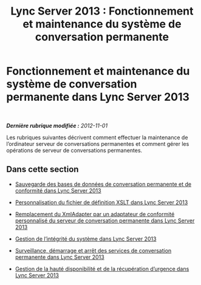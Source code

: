 ﻿---
title: 'Lync Server 2013 : Fonctionnement et maintenance du système de conversation permanente'
TOCTitle: Fonctionnement et maintenance du système de conversation permanente
ms:assetid: 84572a6a-3a99-44de-828f-09e2af2d151d
ms:mtpsurl: https://technet.microsoft.com/fr-fr/library/Gg398671(v=OCS.15)
ms:contentKeyID: 49297943
ms.date: 05/20/2016
mtps_version: v=OCS.15
ms.translationtype: HT
---

# Fonctionnement et maintenance du système de conversation permanente dans Lync Server 2013

 

_**Dernière rubrique modifiée :** 2012-11-01_

Les rubriques suivantes décrivent comment effectuer la maintenance de l’ordinateur serveur de conversations permanentes et comment gérer les opérations de serveur de conversations permanentes.

## Dans cette section

  - [Sauvegarde des bases de données de conversation permanente et de conformité dans Lync Server 2013](lync-server-2013-backing-up-the-persistent-chat-database-and-compliance-database.md)

  - [Personnalisation du fichier de définition XSLT dans Lync Server 2013](lync-server-2013-customizing-the-xslt-definition-file.md)

  - [Remplacement du XmlAdapter par un adaptateur de conformité personnalisé du serveur de conversation permanente dans Lync Server 2013](lync-server-2013-replacing-the-xmladapter-with-a-customized-persistent-chat-server-compliance-adapter.md)

  - [Gestion de l’intégrité du système dans Lync Server 2013](lync-server-2013-managing-system-health.md)

  - [Surveillance, démarrage et arrêt des services de conversation permanente dans Lync Server 2013](lync-server-2013-monitoring-starting-and-stopping-the-persistent-chat-services.md)

  - [Gestion de la hauté disponibilité et de la récupération d’urgence dans Lync Server 2013](lync-server-2013-managing-high-availability-and-disaster-recovery.md)

